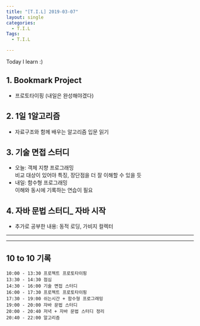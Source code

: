 ```yaml
---
title: "[T.I.L] 2019-03-07"
layout: single
categories:
  - T.I.L
Tags:
  - T.I.L

---
```

Today I learn :)
   

## 1. Bookmark Project    
* 프로토타이핑 (내일은 완성해야겠다)  

## 2. 1일 1알고리즘  
* 자료구조와 함께 배우는 알고리즘 입문 읽기  

## 3. 기술 면접 스터디  
* 오늘: 객체 지향 프로그래밍    
  비교 대상이 있어야 특징, 장단점을 더 잘 이해할 수 있을 듯    
* 내일: 함수형 프로그래밍  
  이해와 동시에 기록하는 연습이 필요  

## 4. 자바 문법 스터디_ 자바 시작  
* 추가로 공부한 내용: 동적 로딩, 가비지 컬렉터  
 


---
---


## 10 to 10 기록

```
10:00 - 13:30 프로젝트 프로토타이핑
13:30 - 14:30 점심
14:30 - 16:00 기술 면접 스터디 
16:00 - 17:30 프로젝트 프로토타이핑 
17:30 - 19:00 쉬는시간 + 함수형 프로그래밍 
19:00 - 20:00 자바 문법 스터디  
20:00 - 20:40 저녁 + 자바 문법 스터디 정리 
20:40 - 22:00 알고리즘  
```

